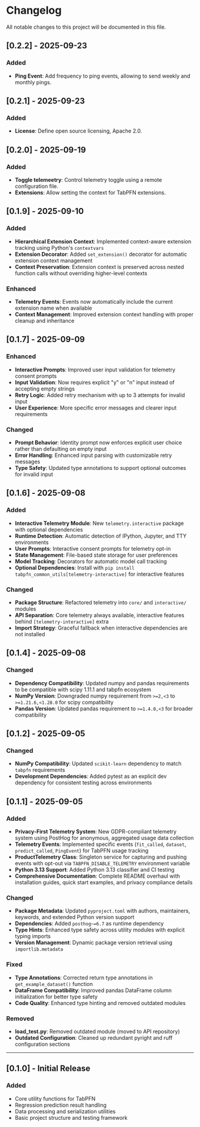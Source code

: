 # Changelog

All notable changes to this project will be documented in this file.

## [0.2.2] - 2025-09-23

### Added
- **Ping Event**: Add frequency to ping events, allowing to send weekly and monthly pings.

## [0.2.1] - 2025-09-23

### Added
- **License**: Define open source licensing, Apache 2.0.

## [0.2.0] - 2025-09-19

### Added
- **Toggle telemeetry**: Control telemetry toggle using a remote configuration file.
- **Extensions**: Allow setting the context for TabPFN extensions.

## [0.1.9] - 2025-09-10

### Added
- **Hierarchical Extension Context**: Implemented context-aware extension tracking using Python's `contextvars`
- **Extension Decorator**: Added `set_extension()` decorator for automatic extension context management
- **Context Preservation**: Extension context is preserved across nested function calls without overriding higher-level contexts

### Enhanced
- **Telemetry Events**: Events now automatically include the current extension name when available
- **Context Management**: Improved extension context handling with proper cleanup and inheritance

## [0.1.7] - 2025-09-09

### Enhanced
- **Interactive Prompts**: Improved user input validation for telemetry consent prompts
- **Input Validation**: Now requires explicit "y" or "n" input instead of accepting empty strings
- **Retry Logic**: Added retry mechanism with up to 3 attempts for invalid input
- **User Experience**: More specific error messages and clearer input requirements

### Changed
- **Prompt Behavior**: Identity prompt now enforces explicit user choice rather than defaulting on empty input
- **Error Handling**: Enhanced input parsing with customizable retry messages
- **Type Safety**: Updated type annotations to support optional outcomes for invalid input

## [0.1.6] - 2025-09-08

### Added
- **Interactive Telemetry Module**: New `telemetry.interactive` package with optional dependencies
- **Runtime Detection**: Automatic detection of IPython, Jupyter, and TTY environments
- **User Prompts**: Interactive consent prompts for telemetry opt-in
- **State Management**: File-based state storage for user preferences
- **Model Tracking**: Decorators for automatic model call tracking
- **Optional Dependencies**: Install with `pip install tabpfn_common_utils[telemetry-interactive]` for interactive features

### Changed
- **Package Structure**: Refactored telemetry into `core/` and `interactive/` modules
- **API Separation**: Core telemetry always available, interactive features behind `[telemetry-interactive]` extra
- **Import Strategy**: Graceful fallback when interactive dependencies are not installed

## [0.1.4] - 2025-09-08

### Changed
- **Dependency Compatibility**: Updated numpy and pandas requirements to be compatible with scipy 1.11.1 and tabpfn ecosystem
- **NumPy Version**: Downgraded numpy requirement from `>=2,<3` to `>=1.21.6,<1.28.0` for scipy compatibility
- **Pandas Version**: Updated pandas requirement to `>=1.4.0,<3` for broader compatibility

## [0.1.2] - 2025-09-05

### Changed
- **NumPy Compatibility**: Updated `scikit-learn` dependency to match `tabpfn` requirements
- **Development Dependencies**: Added pytest as an explicit dev dependency for consistent testing across environments

## [0.1.1] - 2025-09-05

### Added
- **Privacy-First Telemetry System**: New GDPR-compliant telemetry system using PostHog for anonymous, aggregated usage data collection
- **Telemetry Events**: Implemented specific events (`fit_called`, `dataset`, `predict_called`, `PingEvent`) for TabPFN usage tracking
- **ProductTelemetry Class**: Singleton service for capturing and pushing events with opt-out via `TABPFN_DISABLE_TELEMETRY` environment variable
- **Python 3.13 Support**: Added Python 3.13 classifier and CI testing
- **Comprehensive Documentation**: Complete README overhaul with installation guides, quick start examples, and privacy compliance details

### Changed
- **Package Metadata**: Updated `pyproject.toml` with authors, maintainers, keywords, and extended Python version support
- **Dependencies**: Added `posthog~=6.7` as runtime dependency
- **Type Hints**: Enhanced type safety across utility modules with explicit typing imports
- **Version Management**: Dynamic package version retrieval using `importlib.metadata`

### Fixed
- **Type Annotations**: Corrected return type annotations in `get_example_dataset()` function
- **DataFrame Compatibility**: Improved pandas DataFrame column initialization for better type safety
- **Code Quality**: Enhanced type hinting and removed outdated modules

### Removed
- **load_test.py**: Removed outdated module (moved to API repository)
- **Outdated Configuration**: Cleaned up redundant pyright and ruff configuration sections

---

## [0.1.0] - Initial Release

### Added
- Core utility functions for TabPFN
- Regression prediction result handling
- Data processing and serialization utilities
- Basic project structure and testing framework
